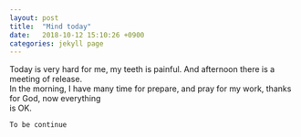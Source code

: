 ```yaml
---
layout: post
title:  "Mind today"
date:   2018-10-12 15:10:26 +0900
categories: jekyll page
---
```

Today is very hard for me, my teeth is painful. And afternoon there is a meeting of release.  
In the morning, I have many time for prepare, and pray for my work, thanks for God, now everything  
is OK.
~~~~~~~~~~~  
To be continue
